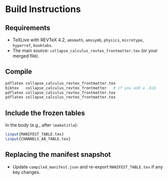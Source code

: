 # Build Instructions

## Requirements
- TeXLive with REVTeX 4.2, `amsmath`, `amssymb`, `physics`, `microtype`, `hyperref`, `booktabs`.
- The main source: `collapse_calculus_revtex_frontmatter.tex` (or your merged file).

## Compile
```bash
pdflatex collapse_calculus_revtex_frontmatter.tex
bibtex   collapse_calculus_revtex_frontmatter   # if you add a .bib
pdflatex collapse_calculus_revtex_frontmatter.tex
pdflatex collapse_calculus_revtex_frontmatter.tex
```

## Include the frozen tables
In the body (e.g., after `\maketitle`):
```latex
\input{MANIFEST_TABLE.tex}
\input{CHANNELS_AB_TABLE.tex}
```

## Replacing the manifest snapshot
- Update `compiled_manifest.json` and re-export `MANIFEST_TABLE.tex` if any key changes.
